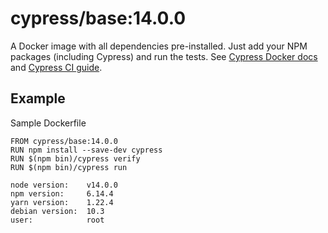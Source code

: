 <!-- WARNING: this file was autogenerated by generate-base-image.js -->
# cypress/base:14.0.0

A Docker image with all dependencies pre-installed.
Just add your NPM packages (including Cypress) and run the tests.
See [Cypress Docker docs](https://on.cypress.io/docker) and
[Cypress CI guide](https://on.cypress.io/ci).

## Example

Sample Dockerfile

```
FROM cypress/base:14.0.0
RUN npm install --save-dev cypress
RUN $(npm bin)/cypress verify
RUN $(npm bin)/cypress run
```

```
node version:    v14.0.0
npm version:     6.14.4
yarn version:    1.22.4
debian version:  10.3
user:            root
```
